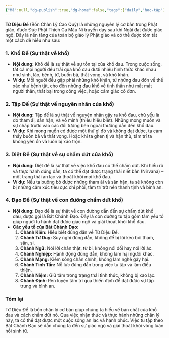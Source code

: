 ```yaml
---
{"Mã":null,"dg-publish":true,"dg-home":false,"tags":["daily","hoc-tập"],"Date":"2024-07-20","permalink":"/daily/tmp/tu-dieu-de/","dgPassFrontmatter":true,"noteIcon":"","updated":"2025-01-14T22:05:45.265+07:00"}
---
```


**Tứ Diệu Đế** (Bốn Chân Lý Cao Quý) là những nguyên lý cơ bản trong Phật giáo, được Đức Phật Thích Ca Mâu Ni truyền dạy sau khi Ngài đạt được giác ngộ. Đây là nền tảng của toàn bộ giáo lý Phật giáo và có thể được tóm tắt một cách dễ hiểu như sau:

### 1. Khổ Đế (Sự thật về khổ)
- **Nội dung:** Khổ đế là sự thật về sự tồn tại của khổ đau. Trong cuộc sống, tất cả mọi người đều trải qua khổ đau dưới nhiều hình thức khác nhau như sinh, lão, bệnh, tử, buồn bã, thất vọng, và khó khăn.
- **Ví dụ:** Mỗi người đều gặp phải những khó khăn, từ những đau đớn về thể xác như bệnh tật, cho đến những đau khổ về tinh thần như mất mát người thân, thất bại trong công việc, hoặc cảm giác cô đơn.

### 2. Tập Đế (Sự thật về nguyên nhân của khổ)
- **Nội dung:** Tập đế là sự thật về nguyên nhân gây ra khổ đau, chủ yếu là do tham ái, sân hận, và vô minh (thiếu hiểu biết). Những mong muốn và sự chấp trước vào các đối tượng bên ngoài thường dẫn đến khổ đau.
- **Ví dụ:** Khi mong muốn có được một thứ gì đó và không đạt được, ta cảm thấy buồn bã và thất vọng. Hoặc khi ta ghen tị và hận thù, tâm trí ta không yên ổn và luôn bị xáo trộn.

### 3. Diệt Đế (Sự thật về sự chấm dứt của khổ)
- **Nội dung:** Diệt đế là sự thật về việc khổ đau có thể chấm dứt. Khi hiểu rõ và thực hành đúng đắn, ta có thể đạt được trạng thái niết bàn (Nirvana) – một trạng thái an lạc và thoát khỏi mọi khổ đau.
- **Ví dụ:** Nếu ta buông bỏ được những tham ái và sân hận, ta sẽ không còn bị những cảm xúc tiêu cực chi phối, tâm trí trở nên thanh tịnh và bình an.

### 4. Đạo Đế (Sự thật về con đường chấm dứt khổ)
- **Nội dung:** Đạo đế là sự thật về con đường dẫn đến sự chấm dứt khổ đau, được gọi là Bát Chánh Đạo. Đây là con đường tu tập gồm tám yếu tố giúp người tu hành đạt được giác ngộ và giải thoát khỏi khổ đau.
- **Các yếu tố của Bát Chánh Đạo:**
  1. **Chánh Kiến:** Hiểu biết đúng đắn về Tứ Diệu Đế.
  2. **Chánh Tư Duy:** Suy nghĩ đúng đắn, không để bị lôi kéo bởi tham, sân, si.
  3. **Chánh Ngữ:** Nói lời chân thật, từ bi, không nói dối hay nói lời ác.
  4. **Chánh Nghiệp:** Hành động đúng đắn, không làm hại người khác.
  5. **Chánh Mạng:** Kiếm sống chân chính, không làm nghề gây hại.
  6. **Chánh Tinh Tấn:** Nỗ lực đúng đắn trong việc tu tập và làm điều thiện.
  7. **Chánh Niệm:** Giữ tâm trong trạng thái tỉnh thức, không bị xao lạc.
  8. **Chánh Định:** Rèn luyện tâm trí qua thiền định để đạt được sự tập trung và bình an.

### Tóm lại
Tứ Diệu Đế là bốn chân lý cơ bản giúp chúng ta hiểu về bản chất của khổ đau và cách chấm dứt nó. Qua việc nhận thức và thực hành những chân lý này, ta có thể đạt được một cuộc sống an lạc và hạnh phúc. Việc tu tập theo Bát Chánh Đạo sẽ dẫn chúng ta đến sự giác ngộ và giải thoát khỏi vòng luân hồi sinh tử.